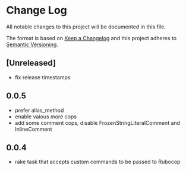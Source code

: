 # Change Log
All notable changes to this project will be documented in this file.

The format is based on [Keep a Changelog](http://keepachangelog.com/) 
and this project adheres to [Semantic Versioning](http://semver.org/).

## [Unreleased]

- fix release timestamps

## 0.0.5

- prefer alias_method
- enable vaious more cops
- add some comment cops, disable FrozenStringLiteralComment and InlineComment

## 0.0.4

- rake task that accepts custom commands to be passed to Rubocop
